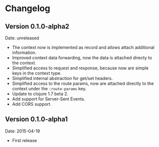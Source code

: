 # Changelog #

## Version 0.1.0-alpha2 ##

Date: unreleased

- The context now is implemented as record and allows attach additional information.
- Improved context data forwarding, now the data is attached directy to the context.
- Simplified access to request and response, because now are simple keys in the context type.
- Simplified internal abstraction for get/set headers.
- Simplified access to the route params, now are attached directly to the context under
  the `:route-params` key.
- Update to clojure 1.7 beta 2.
- Add support for Server-Sent Events.
- Add CORS support.


## Version 0.1.0-alpha1 ##

Date: 2015-04-19

- First release
